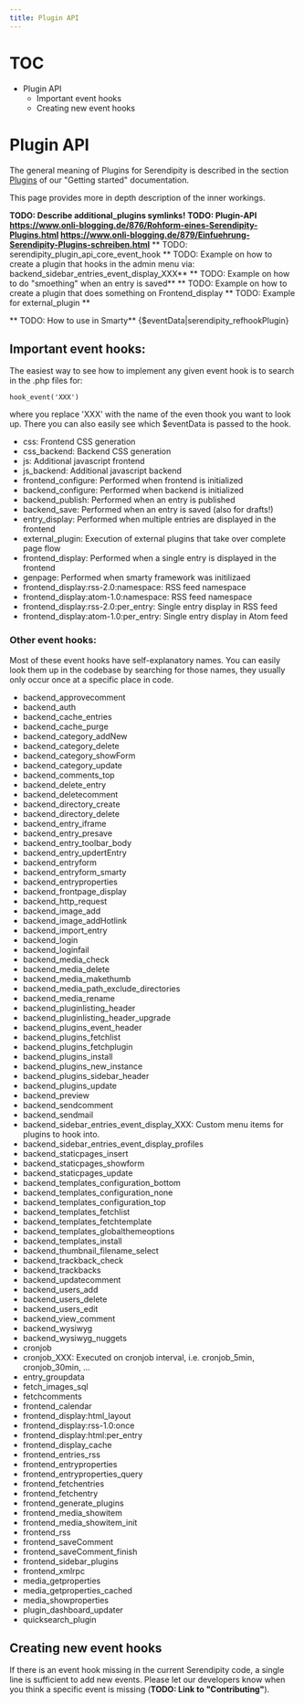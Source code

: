 ```yaml
---
title: Plugin API
---
```


# TOC

* Plugin API
  * Important event hooks
  * Creating new event hooks

# Plugin API

The general meaning of Plugins for Serendipity is described in the section [Plugins](/contributing/developers/index.md#Plugins) of our "Getting started" documentation.

This page provides more in depth description of the inner workings.

**TODO: Describe additional_plugins symlinks!**
**TODO: Plugin-API
	https://www.onli-blogging.de/876/Rohform-eines-Serendipity-Plugins.html 
	https://www.onli-blogging.de/879/Einfuehrung-Serendipity-Plugins-schreiben.html**
** TODO: serendipity_plugin_api_core_event_hook
** TODO: Example on how to create a plugin that hooks in the admin menu via: backend_sidebar_entries_event_display_XXX**
** TODO: Example on how to do "smoething" when an entry is saved**
** TODO: Example on how to create a plugin that does something on Frontend_display
** TODO: Example for external_plugin **

** TODO: How to use in Smarty**
{$eventData|serendipity_refhookPlugin}

## Important event hooks:

The easiest way to see how to implement any given event hook is to search in the .php files for:

```
hook_event('XXX')
```

where you replace 'XXX' with the name of the even thook you want to look up. There you can also easily see which $eventData is passed to the hook.

* css: Frontend CSS generation
* css_backend: Backend CSS generation
* js: Additional javascript frontend
* js_backend: Additional javascript backend
* frontend_configure: Performed when frontend is initialized
* backend_configure: Performed when backend is initialized
* backend_publish: Performed when an entry is published
* backend_save: Performed when an entry is saved (also for drafts!)
* entry_display: Performed when multiple entries are displayed in the frontend
* external_plugin: Execution of external plugins that take over complete page flow
* frontend_display: Performed when a single entry is displayed in the frontend
* genpage: Performed when smarty framework was initilizaed
* frontend_display:rss-2.0:namespace: RSS feed namespace
* frontend_display:atom-1.0:namespace: RSS feed namespace
* frontend_display:rss-2.0:per_entry: Single entry display in RSS feed
* frontend_display:atom-1.0:per_entry: Single entry display in Atom feed

### Other event hooks:

Most of these event hooks have self-explanatory names. You can easily look them up in the codebase by searching for those names, they usually only occur once at a specific place in code.

* backend_approvecomment
* backend_auth
* backend_cache_entries
* backend_cache_purge
* backend_category_addNew
* backend_category_delete
* backend_category_showForm
* backend_category_update
* backend_comments_top
* backend_delete_entry
* backend_deletecomment
* backend_directory_create
* backend_directory_delete
* backend_entry_iframe
* backend_entry_presave
* backend_entry_toolbar_body
* backend_entry_updertEntry
* backend_entryform
* backend_entryform_smarty
* backend_entryproperties
* backend_frontpage_display
* backend_http_request
* backend_image_add
* backend_image_addHotlink
* backend_import_entry
* backend_login
* backend_loginfail
* backend_media_check
* backend_media_delete
* backend_media_makethumb
* backend_media_path_exclude_directories
* backend_media_rename
* backend_pluginlisting_header
* backend_pluginlisting_header_upgrade
* backend_plugins_event_header
* backend_plugins_fetchlist
* backend_plugins_fetchplugin
* backend_plugins_install
* backend_plugins_new_instance
* backend_plugins_sidebar_header
* backend_plugins_update
* backend_preview
* backend_sendcomment
* backend_sendmail
* backend_sidebar_entries_event_display_XXX: Custom menu items for plugins to hook into.
* backend_sidebar_entries_event_display_profiles
* backend_staticpages_insert
* backend_staticpages_showform
* backend_staticpages_update
* backend_templates_configuration_bottom
* backend_templates_configuration_none
* backend_templates_configuration_top
* backend_templates_fetchlist
* backend_templates_fetchtemplate
* backend_templates_globalthemeoptions
* backend_templates_install
* backend_thumbnail_filename_select
* backend_trackback_check
* backend_trackbacks
* backend_updatecomment
* backend_users_add
* backend_users_delete
* backend_users_edit
* backend_view_comment
* backend_wysiwyg
* backend_wysiwyg_nuggets
* cronjob
* cronjob_XXX: Executed on cronjob interval, i.e. cronjob_5min, cronjob_30min, ...
* entry_groupdata
* fetch_images_sql
* fetchcomments
* frontend_calendar
* frontend_display:html_layout
* frontend_display:rss-1.0:once
* frontend_display:html:per_entry
* frontend_display_cache
* frontend_entries_rss
* frontend_entryproperties
* frontend_entryproperties_query
* frontend_fetchentries
* frontend_fetchentry
* frontend_generate_plugins
* frontend_media_showitem
* frontend_media_showitem_init
* frontend_rss
* frontend_saveComment
* frontend_saveComment_finish
* frontend_sidebar_plugins
* frontend_xmlrpc
* media_getproperties
* media_getproperties_cached
* media_showproperties
* plugin_dashboard_updater
* quicksearch_plugin

## Creating new event hooks

If there is an event hook missing in the current Serendipity code, a single line is sufficient to add new events. Please let our developers know when you think a specific event is missing (**TODO: Link to "Contributing"**).
